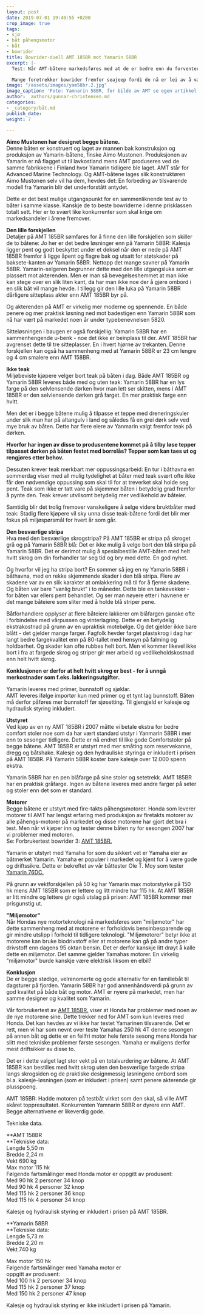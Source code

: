 ```yaml
---
layout: post
date: 2019-07-01 19:40:55 +0200
crop_image: true
tags:
- sjø
- båt påhengsmotor
- båt
- bowrider
title: Bowrider-duell AMT 185BR mot Yamarin 58BR
excerpt: |-
  Test: Når AMT-båtene markedsføres med at de er bedre enn du forventer, da er det umulig for en båtkjøper å gå forbi. Først tror man AMT 158BR er et plagiat - en lavkostlandkopi av Yamarin 58BR. Men så viser det seg nesten heller å være helt motsatt.

  Mange foretrekker bowrider fremfor seajeep fordi de nå er lei av å være våte og forblåste i vind og regn på sjøen.
image: "/assets/images/yam58br.2.jpg"
image_caption: 'Foto: Yamnarin 58BR, for bilde av AMT se egen artikkel om denne.'
author: _authors/gunnar-christensen.md
categories:
- _category/båt.md
publish_date: 
weight: 7

---
```

**Aimo Mustonen har designet begge båtene.**  
Denne båten er konstruert og laget av mannen bak konstruksjon og produksjon av Yamarin-båtene, finske Aimo Mustonen. Produksjonen av Yamarin er nå flagget ut til lavkostland mens AMT produseres ved de samme fabrikkene i Finland hvor Yamarin tidligere ble laget. AMT står for Advanced Marine Technology. Og AMT-båtene lages slik konstruktøren Aimo Mustonen selv vil ha dem, hevdes det: En forbeding av tilsvarende modell fra Yamarin blir det underforstått antydet.

Dette er det best mulige utgangspunkt for en sammenliknende test av to båter i samme klasse. Kanskje de to beste bowriderne i denne prisklassen totalt sett. Her er to svært like konkurrenter som skal krige om markedsandeler i årene fremover.

**Den lille forskjellen**  
Detaljer på AMT 185BR sømfares for å finne den lille forskjellen som skiller de to båtene: Jo her er det bedre løsninger enn på Yamarin 58BR: Kalesja ligger pent og godt beskyttet under et deksel når den er nede på AMT 185BR fremfor å ligge åpent og flagre bak og utsatt for støtskader på baksete-kanten av Yamarin 58BR. Nettopp det mange savner på Yamarin 58BR. Yamarin-selgeren begrunner dette med den lille utgangsluka som er plassert mot akterenden. Men er man så bevegelseshemmet at man ikke kan stege over en slik liten kant, da har man ikke noe der å gjøre ombord i en slik båt vil mange hevde. I tillegg gir den lille luka på Yamarin 58BR dårligere sitteplass akter enn AMT 185BR byr på.

Og akterenden på AMT er virkelig mer moderne og spennende. En både penere og mer praktisk løsning ned mot badestigen enn Yamarin 58BR som nå har vært på markedet noen år under typebenevnelsen 5820.

Sitteløsningen i baugen er også forskjellig: Yamarin 58BR har en sammenhengende u-benk - noe det ikke er beinplass til der. AMT 185BR har avgrenset dette til tre sitteplasser. En i hvert hjørne av trekanten. Denne forskjellen kan også ha sammenheng med at Yamarin 58BR er 23 cm lengre og 4 cm smalere enn AMT 158BR.

**Ikke teak**  
Miljøbeviste kjøpere velger bort teak på båten i dag. Både AMT 185BR og Yamarin 58BR leveres både med og uten teak: Yamarin 58BR har en lys farge på den selvlensende dørken hvor man lett ser skitten, mens i AMT 185BR er den selvlensende dørken grå farget. En mer praktisk farge enn hvitt.

Men det er i begge båtene mulig å tilpasse et teppe med dreneringskuler under slik man har på altangulv i land og således få en grei dørk selv ved mye bruk av båten. Dette har flere eiere av Yanmarin valgt fremfor teak på dørken.

**Hvorfor har ingen av disse to produsentene kommet på å tilby løse tepper tilpasset dørken på båten festet med borrelås? Tepper som kan taes ut og rengjøres etter behov.**

Dessuten krever teak merkbart mer oppussingsarbeid: En tur i båthavna en sommerdag viser med all mulig tydelighet at båter med teak svært ofte ikke får den nødvendige oppussing som skal til for at treverket skal holde seg pent. Teak som ikke er tatt vare på skjemmer båten i betydelig grad fremfor å pynte den. Teak krever utvilsomt betydelig mer vedlikehold av båteier.

Samtidig blir det trolig fremover vanskeligere å selge videre bruktbåter med teak: Stadig flere kjøpere vil sky unna disse teak-båtene fordi det blir mer fokus på miljøspørsmål for hvert år som går.

**Den besværlige stripa**  
Hva med den besværlige skrogstripa? På AMT 185BR er stripa på skroget grå og på Yamarin 58BR blå: Det er ikke mulig å velge bort den blå stripa på Yamarin 58BR. Det er derimot mulig å spesialbestille AMT-båten med helt hvitt skrog om din forhandler tar seg tid og bry med dette. En god nyhet.

Og hvorfor vil jeg ha stripa bort? En sommer så jeg en ny Yamarin 58BR i båthavna, med en rekke skjemmende skader i den blå stripa. Flere av skadene var av en slik karakter at omlakkering må til for å fjerne skadene. Og båten var bare "vanlig brukt" i to måneder. Dette ble en tankevekker - for båten var ellers pent behandlet. Og ser man nøyere etter i havnene er det mange båteiere som sliter med å holde blå striper pene.

Båtforhandlere opplyser at flere båteiere lakkerer om blåfargen ganske ofte i forbindelse med vårpussen og vinterlagring. Dette er en betydelig ekstrakostnad på grunn av en upraktisk motebølge. Og det gjelder ikke bare blått - det gjelder mange farger. Fagfolk hevder farget plastskrog i dag har langt bedre fargekvalitet enn på 80-tallet med hensyn på falming og holdbarhet. Og skader kan ofte rubbes helt bort. Men vi kommer likevel ikke bort i fra at fargede skrog og striper gir mer arbeid og vedlikeholdskostnad enn helt hvitt skrog.

**Konklusjonen er derfor at helt hvitt skrog er best - for å unngå merkostnader som f.eks. lakkeringsutgifter.**

Yamarin leveres med primer, bunnstoff og sjøklar.  
AMT leveres ifølge importør kun med primer og et tynt lag bunnstoff. Båten må derfor påføres mer bunnstoff før sjøsetting. Til gjengjeld er kalesje og hydraulisk styring inkludert.

**Utstyret**  
Ved kjøp av en ny AMT 185BR i 2007 måtte vi betale ekstra for bedre comfort stoler noe som da har vært standard utstyr i Yanmarin 58BR i mer enn to sesonger tidligere. Dette er nå endret til like gode Comfortstoler på begge båtene. AMT 185BR er utstyrt med mer småting som reservekanne, dregg og båtshake. Kalesje og den hydrauliske styringa er inkludert i prisen på AMT 185BR. På Yamarin 58BR koster bare kalesje over 12.000 spenn ekstra.

Yamarin 58BR har en pen blåfarge på sine stoler og setetrekk. AMT 185BR har en praktisk gråfarge. Ingen av båtene leveres med andre farger på seter og stoler enn det som er standard.

**Motorer**  
Begge båtene er utstyrt med fire-takts påhengsmotorer. Honda som leverer motorer til AMT har lengst erfaring med produksjon av firetakts motorer av alle påhengs-motorer på markedet og disse motorene har gjort det bra i test. Men når vi kjøper inn og tester denne båten ny for sesongen 2007 har vi problemer med motoren.  
Se: Forbrukertest bowrider 3: [AMT 185BR.](http://www.helping.no/bow.3.htm)

Yamarin er utstyrt med Yamaha for som du sikkert vet er Yamaha eier av båtmerket Yamarin. Yamaha er populær i markedet og kjent for å være gode og driftssikre. Dette er bekreftet av vår båttester Ole T. Moy som tester [Yamarin 76DC.](http://www.helping.no/bat.ya.htm)

På grunn av vektforskjellen på 50 kg har Yamarin max motorstyrke på 150 hk mens AMT 185BR som er lettere og litt mindre har 115 hk. At AMT 185BR er litt mindre og lettere gir også utslag på prisen: AMT 185BR kommer mer prisgunstig ut.

**"Miljømotor"**  
Når Hondas nye motorteknologi nå markedsføres som "miljømotor" har dette sammenheng med at motorene er forholdsvis bensinbesparende og gir mindre utslipp i forhold til tidligere teknologi. "Miljømotorer" betyr ikke at motorene kan bruke biodrivstoff eller at motorene kan gå på andre typer drivstoff enn dagens 95 oktan bensin. Det er derfor kanskje litt drøyt å kalle dette en miljømotor. Det samme gjelder Yamahas motorer. En virkelig "miljømotor" burde kanskje være elektrisk liksom en elbil?

**Konklusjon**  
De er begge stødige, velrenomerte og gode alternativ for en familiebåt til dagsturer på fjorden. Yamarin 58BR har god annenhåndsverdi på grunn av god kvalitet på både båt og motor. AMT er nyere på markedet, men har samme designer og kvalitet som Yamarin.

Vår forbrukertest av [AMT 185BR.](http://www.helping.no/bow.3.htm) viser at Honda har problemer med noen av de nye motorene sine. Dette trekker ned  for AMT som kun leveres med Honda. Det kan hevdes av vi ikke har testet Yamarinen tilsvarende. Det er rett, men vi har som nevnt over teste Yamahas 250 hk 4T denne sesongen på annen båt og dette er en feilfri motor hele første sesong mens Honda har slitt med tekniske problemer første sesongen. Yamaha er muligens derfor mest driftsikker av disse to.

Det er i dette valget lagt stor vekt på en totalvurdering av båtene. At AMT 185BR kan bestilles med hvitt skrog uten den besværlige fargede stripa langs skrogsiden og de praktiske designmessig løsningene ombord som bl.a. kalesje-løsningen (som er inkludert i prisen) samt penere akterende gir plusspoeng.

AMT 185BR: Hadde motoren på testbåt virket som den skal, så ville AMT skåret toppresultatet. Konkurrenten Yamnarin 58BR er dyrere enn AMT. Begge alternativene er likeverdig gode.

Tekniske data.

**AMT 158BR   
**Tekniske data:  
Lengde 5,50 m  
Bredde 2,24 m  
Vekt 690 kg  
Max motor 115 hk  
Følgende fartsmålinger med Honda motor er oppgitt av produsent:  
Med 90 hk 2 personer 34 knop  
Med 90 hk 4 personer 32 knop  
Med 115 hk 2 personer 36 knop  
Med 115 hk 4 personer 34 knop

Kalesje og hydraulisk styring er inkludert i prisen på AMT 185BR.

**Yamarin 58BR   
**Tekniske data:  
Lengde 5,73 m  
Bredde 2,20 m  
Vekt 740 kg  
  
Max motor 150 hk  
Følgende fartsmålinger med Yamaha motor er  
oppgitt av produsent:  
Med 100 hk 2 personer 34 knop  
Med 115 hk 2 personer 37 knop  
Med 150 hk 2 personer 47 knop  
  
Kalesje og hydraulisk styring er ikke inkludert i prisen på Yamarin.